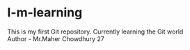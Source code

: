 # I-m-learning
This is my first Git repository. Currently learning the Git world
<br>
Author - Mr.Maher Chowdhury 27 